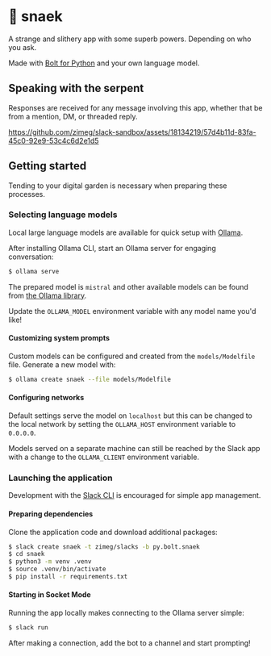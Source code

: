 # 🐍 snaek

A strange and slithery app with some superb powers. Depending on who you ask.

Made with [Bolt for Python][bolt] and your own language model.

## Speaking with the serpent

Responses are received for any message involving this app, whether that be from
a mention, DM, or threaded reply.

https://github.com/zimeg/slack-sandbox/assets/18134219/57d4b11d-83fa-45c0-92e9-53c4c6d2e1d5

## Getting started

Tending to your digital garden is necessary when preparing these processes.

### Selecting language models

Local large language models are available for quick setup with [Ollama][ollama].

After installing Ollama CLI, start an Ollama server for engaging conversation:

```sh
$ ollama serve
```

The prepared model is `mistral` and other available models can be found from
[the Ollama library][models].

Update the `OLLAMA_MODEL` environment variable with any model name you'd like!

#### Customizing system prompts

Custom models can be configured and created from the `models/Modelfile` file.
Generate a new model with:

```sh
$ ollama create snaek --file models/Modelfile
```

#### Configuring networks

Default settings serve the model on `localhost` but this can be changed to the
local network by setting the `OLLAMA_HOST` environment variable to `0.0.0.0`.

Models served on a separate machine can still be reached by the Slack app with
a change to the `OLLAMA_CLIENT` environment variable.

### Launching the application

Development with the [Slack CLI][cli] is encouraged for simple app management.

#### Preparing dependencies

Clone the application code and download additional packages:

```sh
$ slack create snaek -t zimeg/slacks -b py.bolt.snaek
$ cd snaek
$ python3 -m venv .venv
$ source .venv/bin/activate
$ pip install -r requirements.txt
```

#### Starting in Socket Mode

Running the app locally makes connecting to the Ollama server simple:

```sh
$ slack run
```

After making a connection, add the bot to a channel and start prompting!

<!-- a collection of links -->
[bolt]: https://github.com/slackapi/bolt-python
[cli]: https://api.slack.com/automation/cli
[models]: https://ollama.com/library
[ollama]: https://ollama.com
